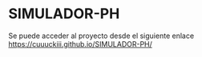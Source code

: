 # SIMULADOR-PH
Se puede acceder al proyecto desde el siguiente enlace
https://cuuuckiii.github.io/SIMULADOR-PH/
